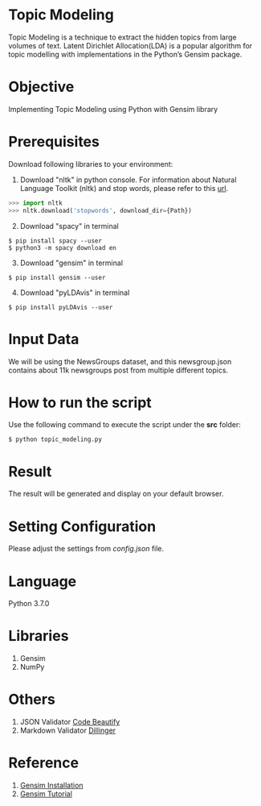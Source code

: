 # Topic Modeling
Topic Modeling is a technique to extract the hidden topics from large volumes of text.
Latent Dirichlet Allocation(LDA) is a popular algorithm for topic modelling with implementations in the Python’s Gensim package.

# Objective
Implementing Topic Modeling using Python with Gensim library

# Prerequisites
Download following libraries to your environment:

1. Download "nltk" in python console. For information about Natural Language Toolkit (nltk) and stop words, please refer to this [url](https://www.geeksforgeeks.org/removing-stop-words-nltk-python/).
```python
>>> import nltk
>>> nltk.download('stopwords', download_dir={Path})
```

2. Download "spacy" in terminal
```
$ pip install spacy --user
$ python3 -m spacy download en
```

3. Download "gensim" in terminal
```
$ pip install gensim --user
```

4. Download "pyLDAvis" in terminal
```
$ pip install pyLDAvis --user
```

# Input Data
We will be using the NewsGroups dataset, and this newsgroup.json contains about 11k newsgroups post from multiple different topics.

# How to run the script
Use the following command to execute the script under the **src** folder:
```
$ python topic_modeling.py
```

# Result
The result will be generated and display on your default browser.

# Setting Configuration
Please adjust the settings from _config.json_ file.

# Language
Python 3.7.0

# Libraries
1. Gensim
2. NumPy

# Others
1. JSON Validator [Code Beautify](https://codebeautify.org/jsonvalidator)
2. Markdown Validator [Dillinger](https://dillinger.io/)

# Reference
1. [Gensim Installation](https://radimrehurek.com/gensim/install.html)
2. [Gensim Tutorial](https://radimrehurek.com/gensim/tutorial.html)